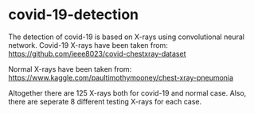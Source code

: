 # covid-19-detection

The detection of covid-19 is based on X-rays using convolutional neural network.
Covid-19 X-rays have been taken from:
https://github.com/ieee8023/covid-chestxray-dataset

Normal X-rays have been taken from:
https://www.kaggle.com/paultimothymooney/chest-xray-pneumonia

Altogether there are 125 X-rays both for covid-19 and normal case.
Also, there are seperate 8 different testing X-rays for each case.
